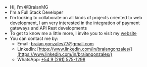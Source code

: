 - Hi, I’m @BraianMG
- I'm a Full Stack Developer
- I’m looking to collaborate on all kinds of projects oriented to web development, I am very interested in the integration of payment gateways and API Rest developments
- To get to know me a little more, I invite you to visit my [website](https://braiangonzales.netlify.app/)
- You can contact me by:
  - Email: [braian.gonzales77@gmail.com](mailto:braian.gonzales77@gmail.com)
  - LinkedIn: [https://www.linkedin.com/in/braiangonzales/](https://www.linkedin.com/in/braiangonzales/)
  - WhatsApp: [+54 9 (261) 575-1298](https://api.whatsapp.com/send?phone=5492615751298&text=Write%20your%20question,%20I%20will%20answer%20you%20shortly.)

<!---
BraianMG/BraianMG is a ✨ special ✨ repository because its `README.md` (this file) appears on your GitHub profile.
You can click the Preview link to take a look at your changes.
--->
